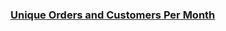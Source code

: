 ### [Unique Orders and Customers Per Month](https://leetcode.com/problems/unique-orders-and-customers-per-month)

